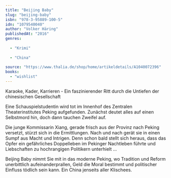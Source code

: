 ```yaml
---
title: "Beijing Baby"
slug: "beijing-baby"
isbn: "978-3-95889-100-5"
idn: "1079540040"
author: "Volker Häring"
publishedAt: "2016"
genres:
  
  - "Krimi"
    
  - "China"
    
source: "https://www.thalia.de/shop/home/artikeldetails/A1040072396"
books: 
  - "wishlist"
---
```

Karaoke, Kader, Karrieren - Ein faszinierender Ritt durch die Untiefen der 
chinesischen Gesellschaft

Eine Schauspielstudentin wird tot im Innenhof des Zentralen Theaterinstitutes 
Peking aufgefunden. Zunächst deutet alles auf einen Selbstmord hin, doch dann 
tauchen Zweifel auf.

Die junge Kommissarin Xiang, gerade frisch aus der Provinz nach Peking 
versetzt, stürzt sich in die Ermittlungen. Nach und nach gerät sie in einen 
Sumpf aus Macht und Intrigen. Denn schon bald stellt sich heraus, dass das 
Opfer ein gefährliches Doppelleben im Pekinger Nachtleben führte und 
Liebschaften zu hochrangigen Politikern unterhielt ...

Beijing Baby nimmt Sie mit in das moderne Peking, wo Tradition und Reform 
unerbittlich aufeinanderprallen, Geld die Moral bestimmt und politischer 
Einfluss tödlich sein kann. Ein China jenseits aller Klischees.